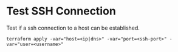 # Test SSH Connection

Test if a ssh connection to a host can be established.

```shell
terraform apply -var="host=<ip|dns>" -var="port=<ssh-port>" -var="user=<username>"
```
